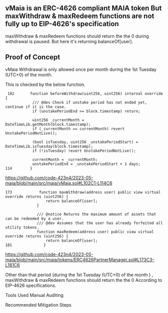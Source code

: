## vMaia is an ERC-4626 compliant MAIA token But maxWithdraw & maxRedeem functions are not fully up to EIP-4626's specification

maxWithdraw & maxRedeem functions should return the the 0 during withdrawal is paused. But here it's returning balanceOf[user].

## Proof of Concept

vMaia Withdrawal is only allowed once per month during the 1st Tuesday (UTC+0) of the month.

This is checked by the below function.

     102       function beforeWithdraw(uint256, uint256) internal override {
                /// @dev Check if unstake period has not ended yet, continue if it is the case.
                if (unstakePeriodEnd >= block.timestamp) return;
        
                uint256 _currentMonth = DateTimeLib.getMonth(block.timestamp);
                if (_currentMonth == currentMonth) revert UnstakePeriodNotLive();
        
                (bool isTuesday, uint256 _unstakePeriodStart) = DateTimeLib.isTuesday(block.timestamp);
                if (!isTuesday) revert UnstakePeriodNotLive();
        
                currentMonth = _currentMonth;
                unstakePeriodEnd = _unstakePeriodStart + 1 days;
    114        }

https://github.com/code-423n4/2023-05-maia/blob/main/src/maia/vMaia.sol#L102C1-L114C6


    173            function maxWithdraw(address user) public view virtual override returns (uint256) {
                      return balanceOf[user];
                  }
              
                  /// @notice Returns the maximum amount of assets that can be redeemed by a user.
                  /// @dev Assumes that the user has already forfeited all utility tokens.
                  function maxRedeem(address user) public view virtual override returns (uint256) {
                      return balanceOf[user];
    181              }


https://github.com/code-423n4/2023-05-maia/blob/main/src/maia/tokens/ERC4626PartnerManager.sol#L173C3-L181C6

Other than that period (during the 1st Tuesday (UTC+0) of the month ) , maxWithdraw & maxRedeem functions should return the the 0
According to EIP-4626 specifications.





    









Tools Used
Manual Auditing

Recommended Mitigation Steps





